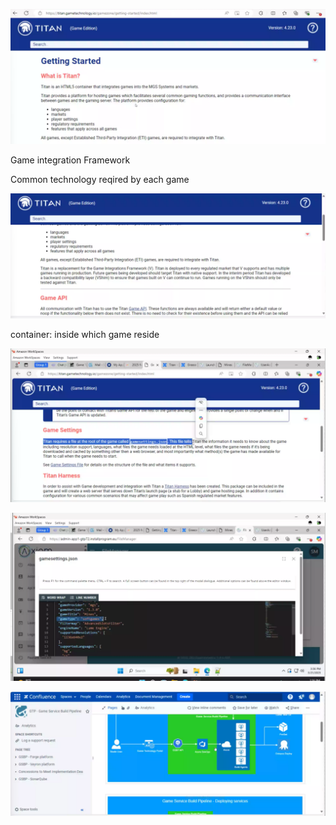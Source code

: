 ![alt text]({3B21F34A-B869-429F-AF0E-3485571A1BE8}.png)


Game integration Framework

Common technology reqired by each game

![alt text]({DB7840E5-D742-4B0C-BB0E-00504D8945D0}.png)

container: inside which game reside

![alt text]({98427F24-F428-4A0D-9504-9AF967CDF22D}.png)

![alt text]({43EE5BE7-7FB6-48E7-8B8C-7DCBCCD0193B}.png)

![alt text]({811DD613-70BE-44D9-B450-7016FC72F429}.png)

